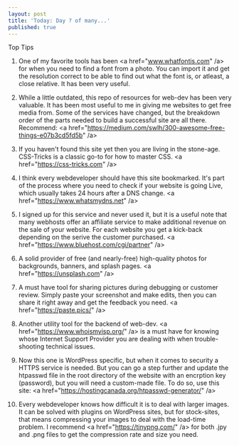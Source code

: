```yaml
---
layout: post
title: 'Today: Day ? of many...'
published: true
---
```


Top Tips
1. One of my favorite tools has been <a href="www.whatfontis.com" /a> for when you need to find a font from a photo. You can import it and get the resolution correct to be able to find out what the font is, or atleast, a close relative. It has been very useful.

2. While a little outdated, this repo of resources for web-dev has been very valuable. It has been most useful to me in giving me websites to get free media from. Some of the services have changed, but the breakdown order of the parts needed to build a successful site are all there. Recommend: <a href="https://medium.com/swlh/300-awesome-free-things-e07b3cd5fd5b" /a>

3. If you haven't found this site yet then you are living in the stone-age. CSS-Tricks is a classic go-to for how to master CSS. <a href="https://css-tricks.com" /a>

4. I think every webdeveloper should have this site bookmarked. It's part of the process where you need to check if your website is going Live, which usually takes 24 hours after a DNS change. <a href="https://www.whatsmydns.net" /a>

5. I signed up for this service and never used it, but it is a useful note that many webhosts offer an affiliate service to make additional revenue on the sale of your website. For each website you get a kick-back depending on the serive the customer purchased. <a href="https://www.bluehost.com/cgi/partner" /a>

6. A solid provider of free (and nearly-free) high-quality photos for backgrounds,  banners, and splash pages. <a href="https://unsplash.com" /a>

7. A must have tool for sharing pictures during debugging or customer review. Simply paste your screenshot and make edits, then you can share it right away and get the feedback you need. <a href="https://paste.pics/" /a>

8. Another utility tool for the backend of web-dev. <a href="https://www.whoismyisp.org/" /a> is a must have for knowing whose Internet Support Provider you are dealing with when trouble-shooting technical issues.

9. Now this one is WordPress specific, but when it comes to security a HTTPS service is needed. But you can go a step further and update the htpasswd file in the root directory of the website with an encrption key (password), but you will need a custom-made file. To do so, use this site: <a href="https://hostingcanada.org/htpasswd-generator/" /a>

10. Every webdeveloper knows how difficult it is to deal with larger images. It can be solved with plugins on WordPress sites, but for stock-sites, that means compressing your images to deal with the load-time problem. I recommend <a href="https://tinypng.com/" /a> for both .jpy and .png files to get the compression rate and size you need.